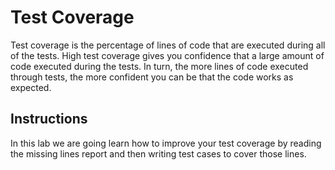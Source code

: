 # Test Coverage

Test coverage is the percentage of lines of code that are executed during all of the tests. High test coverage gives you confidence that a large amount of code executed during the tests. In turn, the more lines of code executed through tests, the more confident you can be that the code works as expected.

## Instructions

In this lab we are going learn how to improve your test coverage by reading the missing lines report and then writing test cases to cover those lines.


